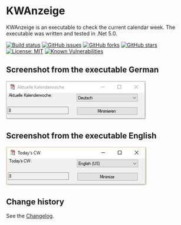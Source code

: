 KWAnzeige
====================================

KWAnzeige is an executable to check the current calendar week.
The executable was written and tested in .Net 5.0.

[![Build status](https://ci.appveyor.com/api/projects/status/aknjh9vc3esvb7ga?svg=true)](https://ci.appveyor.com/project/SeppPenner/kwanzeige)
[![GitHub issues](https://img.shields.io/github/issues/SeppPenner/KWAnzeige.svg)](https://github.com/SeppPenner/KWAnzeige/issues)
[![GitHub forks](https://img.shields.io/github/forks/SeppPenner/KWAnzeige.svg)](https://github.com/SeppPenner/KWAnzeige/network)
[![GitHub stars](https://img.shields.io/github/stars/SeppPenner/KWAnzeige.svg)](https://github.com/SeppPenner/KWAnzeige/stargazers)
[![License: MIT](https://img.shields.io/badge/License-MIT-blue.svg)](https://raw.githubusercontent.com/SeppPenner/KWAnzeige/master/License.txt)
[![Known Vulnerabilities](https://snyk.io/test/github/SeppPenner/KWAnzeige/badge.svg)](https://snyk.io/test/github/SeppPenner/KWAnzeige)

## Screenshot from the executable German
![Screenshot from the executable German](https://github.com/SeppPenner/KWAnzeige/blob/master/Screenshot_DE.PNG "Screenshot from the executable German")

## Screenshot from the executable English
![Screenshot from the executable English](https://github.com/SeppPenner/KWAnzeige/blob/master/Screenshot_EN.PNG "Screenshot from the executable English")

Change history
--------------

See the [Changelog](https://github.com/SeppPenner/KWAnzeige/blob/master/Changelog.md).